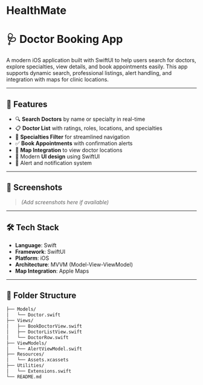 # HealthMate
# 🩺 Doctor Booking App

A modern iOS application built with SwiftUI to help users search for doctors, explore specialties, view details, and book appointments easily. This app supports dynamic search, professional listings, alert handling, and integration with maps for clinic locations.

---

## 🚀 Features

- 🔍 **Search Doctors** by name or specialty in real-time
- 📋 **Doctor List** with ratings, roles, locations, and specialties
- 📁 **Specialties Filter** for streamlined navigation
- ✅ **Book Appointments** with confirmation alerts
- 📍 **Map Integration** to view doctor locations
- 🎨 Modern **UI design** using SwiftUI
- 💬 Alert and notification system

---

## 📱 Screenshots

> *(Add screenshots here if available)*

---

## 🛠️ Tech Stack

- **Language**: Swift
- **Framework**: SwiftUI
- **Platform**: iOS
- **Architecture**: MVVM (Model-View-ViewModel)
- **Map Integration**: Apple Maps

---

## 📂 Folder Structure

```bash
├── Models/
│   └── Doctor.swift
├── Views/
│   ├── BookDoctorView.swift
│   ├── DoctorListView.swift
│   └── DoctorRow.swift
├── ViewModels/
│   └── AlertViewModel.swift
├── Resources/
│   └── Assets.xcassets
├── Utilities/
│   └── Extensions.swift
└── README.md
